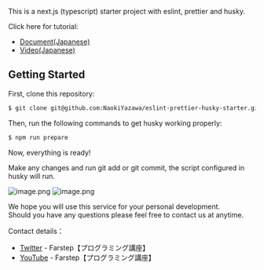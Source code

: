 This is a next.js (typescript) starter project with eslint, prettier and husky.

Click here for tutorial:
- [Document(Japanese)](https://github.com/NaokiYazawa/eslint-prettier-husky-starter/blob/main/DESCRIPTION.md)
- [Video(Japanese)]()

## Getting Started

First, clone this repository:

```bash
$ git clone git@github.com:NaokiYazawa/eslint-prettier-husky-starter.git
```

Then, run the following commands to get husky working properly:

```bash
$ npm run prepare
```

Now, everything is ready! 

Make any changes and run git add or git commit, the script configured in husky will run.

![image.png](https://qiita-image-store.s3.ap-northeast-1.amazonaws.com/0/2279509/aec4f211-3d34-1630-75c3-df188c19c866.png)
![image.png](https://qiita-image-store.s3.ap-northeast-1.amazonaws.com/0/2279509/c2d0af14-82ba-0840-40f0-fa6be23fdfb1.png)

We hope you will use this service for your personal development.  
Should you have any questions please feel free to contact us at anytime.

Contact details：
- [Twitter](https://twitter.com/8SKeEdvtHfOcczY) - Farstep【プログラミング講座】
- [YouTube](https://www.youtube.com/channel/UCiGdng-6ZLS5tlfw0xnG3TA) - Farstep【プログラミング講座】
